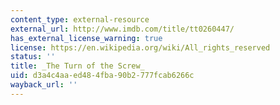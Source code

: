 ```yaml
---
content_type: external-resource
external_url: http://www.imdb.com/title/tt0260447/
has_external_license_warning: true
license: https://en.wikipedia.org/wiki/All_rights_reserved
status: ''
title: _The Turn of the Screw_
uid: d3a4c4aa-ed48-4fba-90b2-777fcab6266c
wayback_url: ''
---
```

